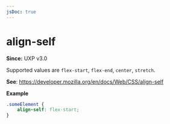 ```yaml
---
jsDoc: true
---
```

# align-self

**Since:** UXP v3.0

Supported values are `flex-start`, `flex-end`, `center`, `stretch`.


**See**: https://developer.mozilla.org/en/docs/Web/CSS/align-self

**Example**

```css
.someElement {
    align-self: flex-start;
}
```

